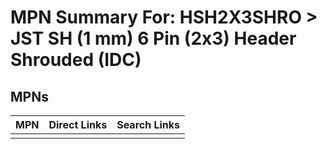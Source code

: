



# MPN Summary For: HSH2X3SHRO > JST SH (1 mm) 6 Pin (2x3) Header Shrouded (IDC)

## MPNs
  

|MPN|Direct Links|Search Links|
| :--- | :--- | :--- |
||||
